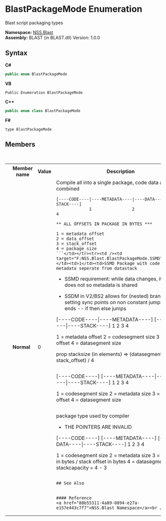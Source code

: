 # BlastPackageMode Enumeration
 

Blast script packaging types

**Namespace:**&nbsp;<a href="88b55311-4a89-0894-e27a-e157e443c7f7">NSS.Blast</a><br />**Assembly:**&nbsp;BLAST (in BLAST.dll) Version: 1.0.0

## Syntax

**C#**<br />
``` C#
public enum BlastPackageMode
```

**VB**<br />
``` VB
Public Enumeration BlastPackageMode
```

**C++**<br />
``` C++
public enum class BlastPackageMode
```

**F#**<br />
``` F#
type BlastPackageMode
```


## Members
&nbsp;<table><tr><th></th><th>Member name</th><th>Value</th><th>Description</th></tr><tr><td /><td target="F:NSS.Blast.BlastPackageMode.Normal">**Normal**</td><td>0</td><td>Compile all into a single package, code data and stack combined 
```
[----CODE----|----METADATA----|----DATA----|----STACK----]
             1                2            3             4  

** ALL OFFSETS IN PACKAGE IN BYTES ***

1 = metadata offset 
2 = data_offset 
3 = stack_offset 
4 = package_size
```</td></tr><tr><td /><td target="F:NSS.Blast.BlastPackageMode.SSMD">**SSMD**</td><td>1</td><td>SSMD Package with code and metadata seperate from datastack 
```
- SSMD requirement: while data changes, its intent does not so metadata is shared

- SSDM in V2/BS2 allows for (nested) branching by setting sync points on non constant jumps: 
-- loop ends
-- if then else jumps 

[----CODE----|----METADATA----]       [----DATA----|----STACK----]
             1                2                    3             4

1 = metadata offset 
2 = codesegment size 
3 = stack offset 
4 = datasegment size 

prop stacksize (in elements) => (datasegment size - stack_offset) / 4
```</td></tr><tr><td /><td target="F:NSS.Blast.BlastPackageMode.Entity">**Entity**</td><td>2</td><td>Entity Package: the script's code is seperated from all data 
```
[----CODE----]      [----METADATA----|----DATA----|----STACK----]
             1                       2            3             4

1 = codesegment size 
2 = metadata size 
3 = stack offset 
4 = datasegment size
```</td></tr><tr><td /><td target="F:NSS.Blast.BlastPackageMode.Compiler">**Compiler**</td><td>3</td><td>
```
package type used by compiler 

- THE POINTERS ARE INVALID

[----CODE----]      [----METADATA----]     [----DATA----|----STACK----]
             1                       2                  3             4

1 = codesegment size 
2 = metadata size 
3 = datasize in bytes / stack offset in bytes 
4 = datasegment size = stackcapacity = 4 - 3
```</td></tr></table>

## See Also


#### Reference
<a href="88b55311-4a89-0894-e27a-e157e443c7f7">NSS.Blast Namespace</a><br />